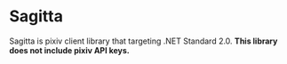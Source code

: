 # Sagitta

Sagitta is pixiv client library that targeting .NET Standard 2.0.
**This library does not include pixiv API keys.**

